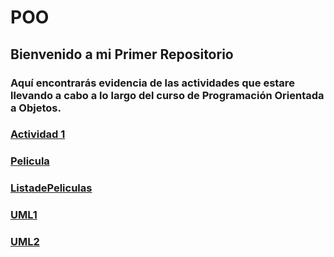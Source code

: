 # POO

## Bienvenido a mi Primer Repositorio

### Aquí encontrarás evidencia de las actividades que estare llevando a cabo a lo largo del curso de Programación Orientada a Objetos.

### [Actividad 1](./Setup/README.md)

### [Pelicula](./Pelicula/Program.cs)

### [ListadePeliculas](./Lista_de_peliculas/Program.cs)

### [UML1](./Setup/IMG/UML1.png)

### [UML2](./Setup/IMG/UML2.png)